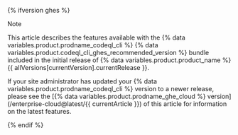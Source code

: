 {% ifversion ghes %}

> [!NOTE]
> This article describes the features available with the {% data variables.product.prodname_codeql_cli %} {% data variables.product.codeql_cli_ghes_recommended_version %} bundle included in the initial release of {% data variables.product.product_name %} {{ allVersions[currentVersion].currentRelease }}.
>
> If your site administrator has updated your {% data variables.product.prodname_codeql_cli %} version to a newer release, please see the [{% data variables.product.prodname_ghe_cloud %} version](/enterprise-cloud@latest/{{ currentArticle }}) of this article for information on the latest features.

{% endif %}
